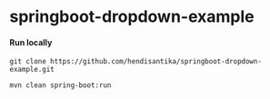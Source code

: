 # springboot-dropdown-example

#### Run locally

```
git clone https://github.com/hendisantika/springboot-dropdown-example.git
```

```
mvn clean spring-boot:run
```